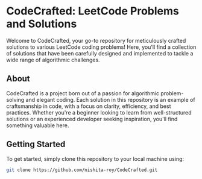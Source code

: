 # CodeCrafted: LeetCode Problems and Solutions

Welcome to CodeCrafted, your go-to repository for meticulously crafted solutions to various LeetCode coding problems! Here, you'll find a collection of solutions that have been carefully designed and implemented to tackle a wide range of algorithmic challenges.

## About

CodeCrafted is a project born out of a passion for algorithmic problem-solving and elegant coding. Each solution in this repository is an example of craftsmanship in code, with a focus on clarity, efficiency, and best practices. Whether you're a beginner looking to learn from well-structured solutions or an experienced developer seeking inspiration, you'll find something valuable here.

## Getting Started

To get started, simply clone this repository to your local machine using:

```bash
git clone https://github.com/nishita-roy/CodeCrafted.git
